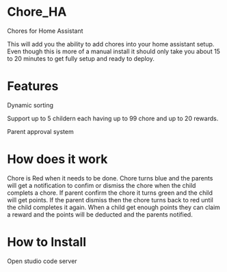 # Chore_HA
Chores for Home Assistant

This will add you the ability to add chores into your home assistant setup. Even though this is more of a manual install it should only take you about 15 to 20 minutes to get fully setup and ready to deploy.

# Features
Dynamic sorting

Support up to 5 childern each having up to 99 chore and up to 20 rewards.

Parent approval system 

# How does it work
Chore is Red when it needs to be done. Chore turns blue and the parents will get a notification to confim or dismiss the chore when the child complets a chore. If parent confirm the chore it turns green and the child will get points. If the parent dismiss then the chore turns back to red until the child completes it again.
When a child get enough points they can claim a reward and the points will be deducted and the parents notified.

# How to Install
  Open studio code server
  
